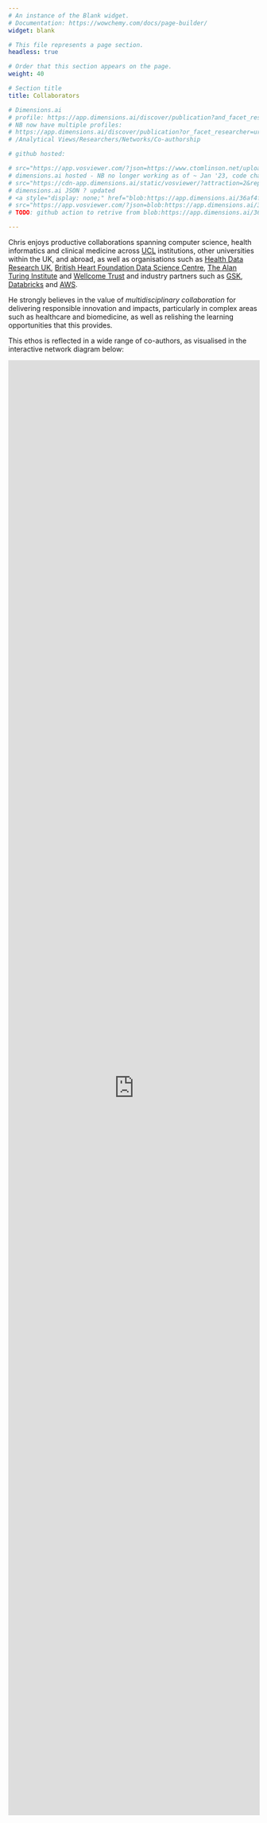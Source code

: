 ```yaml
---
# An instance of the Blank widget.
# Documentation: https://wowchemy.com/docs/page-builder/
widget: blank

# This file represents a page section.
headless: true

# Order that this section appears on the page.
weight: 40

# Section title
title: Collaborators

# Dimensions.ai 
# profile: https://app.dimensions.ai/discover/publication?and_facet_researcher=ur.014123621041.41
# NB now have multiple profiles:
# https://app.dimensions.ai/discover/publication?or_facet_researcher=ur.014123621041.41&or_facet_researcher=ur.012006411322.79
# /Analytical Views/Researchers/Networks/Co-authorship

# github hosted: 

# src="https://app.vosviewer.com/?json=https://www.ctomlinson.net/uploads/VOSviewer-network.json&simple_ui=true"
# dimensions.ai hosted - NB no longer working as of ~ Jan '23, code changed
# src="https://cdn-app.dimensions.ai/static/vosviewer/?attraction=2&repulsion=-1&largest_component=false&_cbt=26add2f7b9&json=https%3A%2F%2Fapp.dimensions.ai%2Fviz%2Fdata%2Fpublication%2Fauthor%2Fvosviewer-coauthors.json%3Fignore_hyperauthorship%3DFalse%26max_nodes%3D100%26only_largest%3DFalse%26and_facet_researcher%3Dur.014123621041.41&simple_ui=true"
# dimensions.ai JSON ? updated
# <a style="display: none;" href="blob:https://app.dimensions.ai/36af4f78-254c-412f-8691-4b6d710fa91e" download="VOSviewer-network.json"></a>
# src="https://app.vosviewer.com/?json=blob:https://app.dimensions.ai/36af4f78-254c-412f-8691-4b6d710fa91e&simple_ui=true"
# TODO: github action to retrive from blob:https://app.dimensions.ai/36af4f78-254c-412f-8691-4b6d710fa91e then rename to .json

---
```


Chris enjoys productive collaborations spanning computer science, health informatics and clinical medicine across [UCL](https://www.ucl.ac.uk/) institutions, other universities within the UK, and abroad, as well as organisations such as [Health Data Research UK](https://www.hdruk.ac.uk/), [British Heart Foundation Data Science Centre](https://www.hdruk.ac.uk/helping-with-health-data/bhf-data-science-centre/),  [The Alan Turing Institute](https://www.turing.ac.uk/) and [Wellcome Trust](https://wellcome.org/) and industry partners such as [GSK](https://www.gsk.com/), [Databricks](https://www.databricks.com/solutions/industries/nhs/) and [AWS](https://aws.amazon.com/health/).

He strongly believes in the value of *multidisciplinary collaboration* for delivering responsible innovation and impacts, particularly in complex areas such as healthcare and biomedicine, as well as relishing the learning opportunities that this provides.

This ethos is reflected in a wide range of co-authors, as visualised in the interactive network diagram below:

<iframe
  allowfullscreen="true"
  src="https://app.vosviewer.com/?json=https://www.ctomlinson.net/uploads/VOSviewer-network.json&simple_ui=true"
  width="100%"
  height="75%"
  style="border: 1px solid #ddd; max-width: 1200px; min-height: 600px"
>
</iframe>
